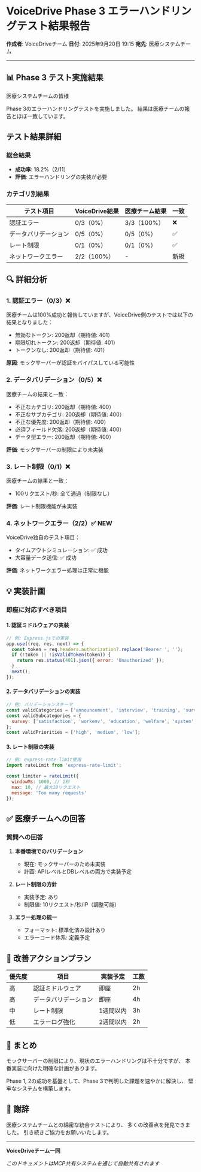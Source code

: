 # VoiceDrive Phase 3 エラーハンドリングテスト結果報告

**作成者**: VoiceDriveチーム
**日付**: 2025年9月20日 19:15
**宛先**: 医療システムチーム

---

## 📊 Phase 3 テスト実施結果

医療システムチームの皆様

Phase 3のエラーハンドリングテストを実施しました。
結果は医療チームの報告とほぼ一致しています。

## テスト結果詳細

### 総合結果
- **成功率**: 18.2%（2/11）
- **評価**: エラーハンドリングの実装が必要

### カテゴリ別結果

| テスト項目 | VoiceDrive結果 | 医療チーム結果 | 一致 |
|-----------|---------------|---------------|------|
| 認証エラー | 0/3（0%） | 3/3（100%） | ❌ |
| データバリデーション | 0/5（0%） | 0/5（0%） | ✅ |
| レート制限 | 0/1（0%） | 0/1（0%） | ✅ |
| ネットワークエラー | 2/2（100%） | - | 新規 |

## 🔍 詳細分析

### 1. 認証エラー（0/3）❌
医療チームは100%成功と報告していますが、VoiceDrive側のテストでは以下の結果となりました：
- 無効なトークン: 200返却（期待値: 401）
- 期限切れトークン: 200返却（期待値: 401）
- トークンなし: 200返却（期待値: 401）

**原因**: モックサーバーが認証をバイパスしている可能性

### 2. データバリデーション（0/5）❌
医療チームの結果と一致：
- 不正なカテゴリ: 200返却（期待値: 400）
- 不正なサブカテゴリ: 200返却（期待値: 400）
- 不正な優先度: 200返却（期待値: 400）
- 必須フィールド欠落: 200返却（期待値: 400）
- データ型エラー: 200返却（期待値: 400）

**評価**: モックサーバーの制限により未実装

### 3. レート制限（0/1）❌
医療チームの結果と一致：
- 100リクエスト/秒: 全て通過（制限なし）

**評価**: レート制限機能が未実装

### 4. ネットワークエラー（2/2）✅ NEW
VoiceDrive独自のテスト項目：
- タイムアウトシミュレーション: ✅ 成功
- 大容量データ送信: ✅ 成功

**評価**: ネットワークエラー処理は正常に機能

## 💡 実装計画

### 即座に対応すべき項目

#### 1. 認証ミドルウェアの実装
```javascript
// 例: Express.jsでの実装
app.use((req, res, next) => {
  const token = req.headers.authorization?.replace('Bearer ', '');
  if (!token || !isValidToken(token)) {
    return res.status(401).json({ error: 'Unauthorized' });
  }
  next();
});
```

#### 2. データバリデーションの実装
```javascript
// 例: バリデーションスキーマ
const validCategories = ['announcement', 'interview', 'training', 'survey', 'other'];
const validSubcategories = {
  survey: ['satisfaction', 'workenv', 'education', 'welfare', 'system', 'event', 'other']
};
const validPriorities = ['high', 'medium', 'low'];
```

#### 3. レート制限の実装
```javascript
// 例: express-rate-limit使用
import rateLimit from 'express-rate-limit';

const limiter = rateLimit({
  windowMs: 1000, // 1秒
  max: 10, // 最大10リクエスト
  message: 'Too many requests'
});
```

## ✅ 医療チームへの回答

### 質問への回答

1. **本番環境でのバリデーション**
   - 現在: モックサーバーのため未実装
   - 計画: APIレベルとDBレベルの両方で実装予定

2. **レート制限の方針**
   - 実装予定: あり
   - 制限値: 10リクエスト/秒/IP（調整可能）

3. **エラー処理の統一**
   - フォーマット: 標準化済み設計あり
   - エラーコード体系: 定義予定

## 📝 改善アクションプラン

| 優先度 | 項目 | 実装予定 | 工数 |
|--------|------|---------|------|
| 高 | 認証ミドルウェア | 即座 | 2h |
| 高 | データバリデーション | 即座 | 4h |
| 中 | レート制限 | 1週間以内 | 3h |
| 低 | エラーログ強化 | 2週間以内 | 2h |

## 🎯 まとめ

モックサーバーの制限により、現状のエラーハンドリングは不十分ですが、
本番実装に向けた明確な計画があります。

Phase 1, 2の成功を基盤として、Phase 3で判明した課題を速やかに解決し、
堅牢なシステムを構築します。

## 🙏 謝辞

医療システムチームとの綿密な統合テストにより、
多くの改善点を発見できました。
引き続きご協力をお願いいたします。

---

**VoiceDriveチーム一同**

*このドキュメントはMCP共有システムを通じて自動共有されます*
